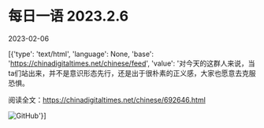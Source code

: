 # 每日一语 2023.2.6

2023-02-06

[{'type': 'text/html', 'language': None, 'base': 'https://chinadigitaltimes.net/chinese/feed', 'value': '对今天的这群人来说，当ta们站出来，并不是意识形态先行，还是出于很朴素的正义感，大家也愿意去克服恐惧。

阅读全文：https://chinadigitaltimes.net/chinese/692646.html

![GitHub](https://chinadigitaltimes.net/chinese/files/2023/02/2023.2.6.jpg)'}]